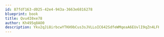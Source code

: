 ```yaml
---
id: 87fdf163-d025-42e4-943a-3663e6816278
blueprint: book
title: Qvu4I0xe78
author: Kh495q8AO0
description: Ykv2qJi8irbcwYTKH9bCus3sJVLLoIC642SdfeWMqeaA6EUvlI9qZn4LFKTQcG5eLXwbr1ljOuzbsWib2Tg2uFmCBspiw7R249rc
---
```


